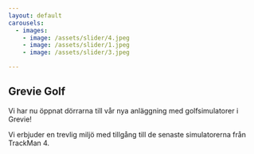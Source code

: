 ```yaml
---
layout: default
carousels:
  - images:
    - image: /assets/slider/4.jpeg
    - image: /assets/slider/1.jpeg
    - image: /assets/slider/3.jpeg

---
```


## Grevie Golf

Vi har nu öppnat dörrarna till vår nya anläggning med golfsimulatorer i Grevie!

Vi erbjuder en trevlig miljö med tillgång till de senaste simulatorerna från TrackMan 4.
